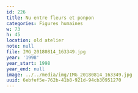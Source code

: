 ```yaml
---
id: 226
title: Nu entre fleurs et ponpon
categories: Figures humaines
w: 73
h: 45
location: old atelier
note: null
file: IMG_20180814_163349.jpg
year: '1998'
year_start: 1998
year_end: null
image: ../../media/img/IMG_20180814_163349.jpg
uuid: 6ebfef5e-762b-41b8-921d-94cb30951270
---
```


